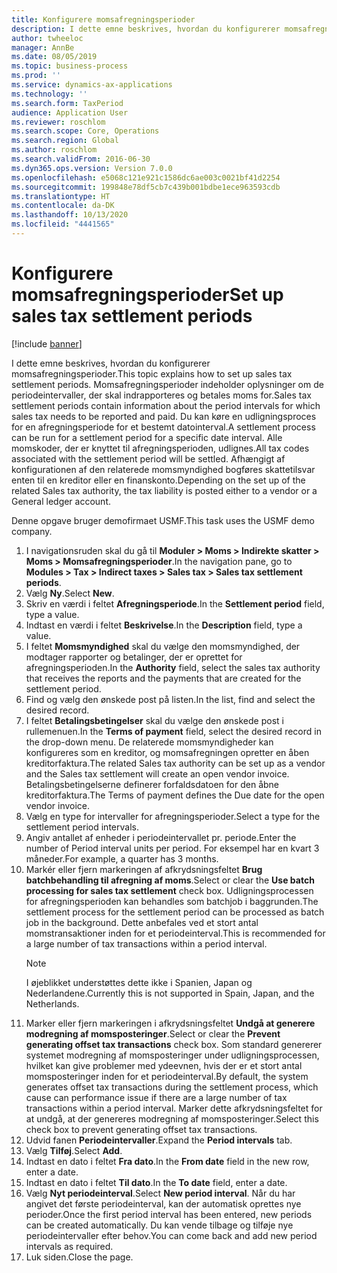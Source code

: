 ```yaml
---
title: Konfigurere momsafregningsperioder
description: I dette emne beskrives, hvordan du konfigurerer momsafregningsperioder i Dynamics 365 Finance.
author: twheeloc
manager: AnnBe
ms.date: 08/05/2019
ms.topic: business-process
ms.prod: ''
ms.service: dynamics-ax-applications
ms.technology: ''
ms.search.form: TaxPeriod
audience: Application User
ms.reviewer: roschlom
ms.search.scope: Core, Operations
ms.search.region: Global
ms.author: roschlom
ms.search.validFrom: 2016-06-30
ms.dyn365.ops.version: Version 7.0.0
ms.openlocfilehash: e5068c121e921c1586dc6ae003c0021bf41d2254
ms.sourcegitcommit: 199848e78df5cb7c439b001bdbe1ece963593cdb
ms.translationtype: HT
ms.contentlocale: da-DK
ms.lasthandoff: 10/13/2020
ms.locfileid: "4441565"
---
```

# <a name="set-up-sales-tax-settlement-periods"></a><span data-ttu-id="ee217-103">Konfigurere momsafregningsperioder</span><span class="sxs-lookup"><span data-stu-id="ee217-103">Set up sales tax settlement periods</span></span>

[!include [banner](../../includes/banner.md)]

<span data-ttu-id="ee217-104">I dette emne beskrives, hvordan du konfigurerer momsafregningsperioder.</span><span class="sxs-lookup"><span data-stu-id="ee217-104">This topic explains how to set up sales tax settlement periods.</span></span> <span data-ttu-id="ee217-105">Momsafregningsperioder indeholder oplysninger om de periodeintervaller, der skal indrapporteres og betales moms for.</span><span class="sxs-lookup"><span data-stu-id="ee217-105">Sales tax settlement periods contain information about the period intervals for which sales tax needs to be reported and paid.</span></span> <span data-ttu-id="ee217-106">Du kan køre en udligningsproces for en afregningsperiode for et bestemt datointerval.</span><span class="sxs-lookup"><span data-stu-id="ee217-106">A settlement process can be run for a settlement period for a specific date interval.</span></span> <span data-ttu-id="ee217-107">Alle momskoder, der er knyttet til afregningsperioden, udlignes.</span><span class="sxs-lookup"><span data-stu-id="ee217-107">All tax codes associated with the settlement period will be settled.</span></span> <span data-ttu-id="ee217-108">Afhængigt af konfigurationen af den relaterede momsmyndighed bogføres skattetilsvar enten til en kreditor eller en finanskonto.</span><span class="sxs-lookup"><span data-stu-id="ee217-108">Depending on the set up of the related Sales tax authority, the tax liability is posted either to a vendor or a General ledger account.</span></span>

<span data-ttu-id="ee217-109">Denne opgave bruger demofirmaet USMF.</span><span class="sxs-lookup"><span data-stu-id="ee217-109">This task uses the USMF demo company.</span></span>

1. <span data-ttu-id="ee217-110">I navigationsruden skal du gå til **Moduler > Moms > Indirekte skatter > Moms > Momsafregningsperioder**.</span><span class="sxs-lookup"><span data-stu-id="ee217-110">In the navigation pane, go to **Modules > Tax > Indirect taxes > Sales tax > Sales tax settlement periods**.</span></span>
2. <span data-ttu-id="ee217-111">Vælg **Ny**.</span><span class="sxs-lookup"><span data-stu-id="ee217-111">Select **New**.</span></span>
3. <span data-ttu-id="ee217-112">Skriv en værdi i feltet **Afregningsperiode**.</span><span class="sxs-lookup"><span data-stu-id="ee217-112">In the **Settlement period** field, type a value.</span></span>
4. <span data-ttu-id="ee217-113">Indtast en værdi i feltet **Beskrivelse**.</span><span class="sxs-lookup"><span data-stu-id="ee217-113">In the **Description** field, type a value.</span></span>
5. <span data-ttu-id="ee217-114">I feltet **Momsmyndighed** skal du vælge den momsmyndighed, der modtager rapporter og betalinger, der er oprettet for afregningsperioden.</span><span class="sxs-lookup"><span data-stu-id="ee217-114">In the **Authority** field, select the sales tax authority that receives the reports and the payments that are created for the settlement period.</span></span>
6. <span data-ttu-id="ee217-115">Find og vælg den ønskede post på listen.</span><span class="sxs-lookup"><span data-stu-id="ee217-115">In the list, find and select the desired record.</span></span>
7. <span data-ttu-id="ee217-116">I feltet **Betalingsbetingelser** skal du vælge den ønskede post i rullemenuen.</span><span class="sxs-lookup"><span data-stu-id="ee217-116">In the **Terms of payment** field, select the desired record in the drop-down menu.</span></span> <span data-ttu-id="ee217-117">De relaterede momsmyndigheder kan konfigureres som en kreditor, og momsafregningen opretter en åben kreditorfaktura.</span><span class="sxs-lookup"><span data-stu-id="ee217-117">The related Sales tax authority can be set up as a vendor and the Sales tax settlement will create an open vendor invoice.</span></span> <span data-ttu-id="ee217-118">Betalingsbetingelserne definerer forfaldsdatoen for den åbne kreditorfaktura.</span><span class="sxs-lookup"><span data-stu-id="ee217-118">The Terms of payment defines the Due date for the open vendor invoice.</span></span>  
8. <span data-ttu-id="ee217-119">Vælg en type for intervaller for afregningsperioder.</span><span class="sxs-lookup"><span data-stu-id="ee217-119">Select a type for the settlement period intervals.</span></span>
9. <span data-ttu-id="ee217-120">Angiv antallet af enheder i periodeintervallet pr. periode.</span><span class="sxs-lookup"><span data-stu-id="ee217-120">Enter the number of Period interval units per period.</span></span> <span data-ttu-id="ee217-121">For eksempel har en kvart 3 måneder.</span><span class="sxs-lookup"><span data-stu-id="ee217-121">For example, a quarter has 3 months.</span></span>
10. <span data-ttu-id="ee217-122">Markér eller fjern markeringen af afkrydsningsfeltet **Brug batchbehandling til afregning af moms**.</span><span class="sxs-lookup"><span data-stu-id="ee217-122">Select or clear the **Use batch processing for sales tax settlement** check box.</span></span> <span data-ttu-id="ee217-123">Udligningsprocessen for afregningsperioden kan behandles som batchjob i baggrunden.</span><span class="sxs-lookup"><span data-stu-id="ee217-123">The settlement process for the settlement period can be processed as batch job in the background.</span></span> <span data-ttu-id="ee217-124">Dette anbefales ved et stort antal momstransaktioner inden for et periodeinterval.</span><span class="sxs-lookup"><span data-stu-id="ee217-124">This is recommended for a large number of tax transactions within a period interval.</span></span>  
    > [!NOTE]
    > <span data-ttu-id="ee217-125">I øjeblikket understøttes dette ikke i Spanien, Japan og Nederlandene.</span><span class="sxs-lookup"><span data-stu-id="ee217-125">Currently this is not supported in Spain, Japan, and the Netherlands.</span></span>
11. <span data-ttu-id="ee217-126">Marker eller fjern markeringen i afkrydsningsfeltet **Undgå at generere modregning af momsposteringer**.</span><span class="sxs-lookup"><span data-stu-id="ee217-126">Select or clear the **Prevent generating offset tax transactions** check box.</span></span> <span data-ttu-id="ee217-127">Som standard genererer systemet modregning af momsposteringer under udligningsprocessen, hvilket kan give problemer med ydeevnen, hvis der er et stort antal momsposteringer inden for et periodeinterval.</span><span class="sxs-lookup"><span data-stu-id="ee217-127">By default, the system generates offset tax transactions during the settlement process, which cause can performance issue if there are a large number of tax transactions within a period interval.</span></span> <span data-ttu-id="ee217-128">Marker dette afkrydsningsfeltet for at undgå, at der genereres modregning af momsposteringer.</span><span class="sxs-lookup"><span data-stu-id="ee217-128">Select this check box to prevent generating offset tax transactions.</span></span>
12. <span data-ttu-id="ee217-129">Udvid fanen **Periodeintervaller**.</span><span class="sxs-lookup"><span data-stu-id="ee217-129">Expand the **Period intervals** tab.</span></span>
13. <span data-ttu-id="ee217-130">Vælg **Tilføj**.</span><span class="sxs-lookup"><span data-stu-id="ee217-130">Select **Add**.</span></span>
14. <span data-ttu-id="ee217-131">Indtast en dato i feltet **Fra dato**.</span><span class="sxs-lookup"><span data-stu-id="ee217-131">In the **From date** field in the new row, enter a date.</span></span>
15. <span data-ttu-id="ee217-132">Indtast en dato i feltet **Til dato**.</span><span class="sxs-lookup"><span data-stu-id="ee217-132">In the **To date** field, enter a date.</span></span>
16. <span data-ttu-id="ee217-133">Vælg **Nyt periodeinterval**.</span><span class="sxs-lookup"><span data-stu-id="ee217-133">Select **New period interval**.</span></span> <span data-ttu-id="ee217-134">Når du har angivet det første periodeinterval, kan der automatisk oprettes nye perioder.</span><span class="sxs-lookup"><span data-stu-id="ee217-134">Once the first period interval has been entered, new periods can be created automatically.</span></span> <span data-ttu-id="ee217-135">Du kan vende tilbage og tilføje nye periodeintervaller efter behov.</span><span class="sxs-lookup"><span data-stu-id="ee217-135">You can come back and add new period intervals as required.</span></span>  
17. <span data-ttu-id="ee217-136">Luk siden.</span><span class="sxs-lookup"><span data-stu-id="ee217-136">Close the page.</span></span>

